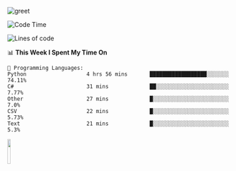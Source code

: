 ![greet](https://user-images.githubusercontent.com/44234583/146624354-9d461392-3676-4e7a-b12f-debc7319f53b.gif) 


<!--START_SECTION:waka-->
![Code Time](http://img.shields.io/badge/Code%20Time-332%20hrs%202%20mins-blue)

![Lines of code](https://img.shields.io/badge/From%20Hello%20World%20I%27ve%20Written-618%20Thousand%20lines%20of%20code-blue)

📊 **This Week I Spent My Time On** 

```text
💬 Programming Languages: 
Python                   4 hrs 56 mins       ██████████████████░░░░░░░   74.11% 
C#                       31 mins             ██░░░░░░░░░░░░░░░░░░░░░░░   7.77% 
Other                    27 mins             █░░░░░░░░░░░░░░░░░░░░░░░░   7.0% 
CSV                      22 mins             █░░░░░░░░░░░░░░░░░░░░░░░░   5.73% 
Text                     21 mins             █░░░░░░░░░░░░░░░░░░░░░░░░   5.3%

```


<!--END_SECTION:waka-->
<img src="https://user-images.githubusercontent.com/44234583/191059235-95ebfce1-7fc7-4eee-baff-214d902e7c18.gif" width="12%"/>
